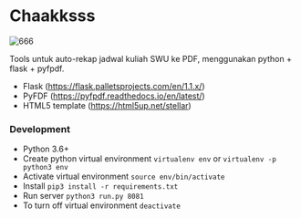 # Chaakksss

![666](https://user-images.githubusercontent.com/16227352/95933358-8dfab380-0df8-11eb-8671-1a95ecd2cf7a.gif)

Tools untuk auto-rekap jadwal kuliah SWU ke PDF, menggunakan python + flask + pyfpdf.

- Flask (https://flask.palletsprojects.com/en/1.1.x/)
- PyFDF (https://pyfpdf.readthedocs.io/en/latest/)
- HTML5 template (https://html5up.net/stellar)

### Development

- Python 3.6+
- Create python virtual environment `virtualenv env` or `virtualenv -p python3 env`
- Activate virtual environment `source env/bin/activate`
- Install `pip3 install -r requirements.txt`
- Run server `python3 run.py 8081`
- To turn off virtual environment `deactivate`
